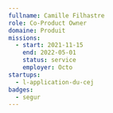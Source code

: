 ```yaml
---
fullname: Camille Filhastre
role: Co-Product Owner
domaine: Produit
missions:
  - start: 2021-11-15
    end: 2022-05-01
    status: service
    employer: Octo
startups:
  - l-application-du-cej
badges:
  - segur
---
```


